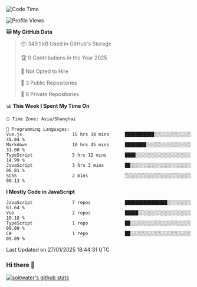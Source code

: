 <!--START_SECTION:waka-->
![Code Time](http://img.shields.io/badge/Code%20Time-4%2C566%20hrs%205%20mins-blue)

![Profile Views](http://img.shields.io/badge/Profile%20Views-0-blue)

**🐱 My GitHub Data** 

> 📦 349.1 kB Used in GitHub's Storage 
 > 
> 🏆 0 Contributions in the Year 2025
 > 
> 🚫 Not Opted to Hire
 > 
> 📜 3 Public Repositories 
 > 
> 🔑 6 Private Repositories 
 > 
📊 **This Week I Spent My Time On** 

```text
🕑︎ Time Zone: Asia/Shanghai

💬 Programming Languages: 
Vue.js                   15 hrs 38 mins      ███████████░░░░░░░░░░░░░░   45.04 % 
Markdown                 10 hrs 45 mins      ████████░░░░░░░░░░░░░░░░░   31.00 % 
TypeScript               5 hrs 12 mins       ████░░░░░░░░░░░░░░░░░░░░░   14.99 % 
JavaScript               3 hrs 3 mins        ██░░░░░░░░░░░░░░░░░░░░░░░   08.81 % 
SCSS                     2 mins              ░░░░░░░░░░░░░░░░░░░░░░░░░   00.13 % 
```

**I Mostly Code in JavaScript** 

```text
JavaScript               7 repos             ████████████████░░░░░░░░░   63.64 % 
Vue                      2 repos             █████░░░░░░░░░░░░░░░░░░░░   18.18 % 
TypeScript               1 repo              ██░░░░░░░░░░░░░░░░░░░░░░░   09.09 % 
C#                       1 repo              ██░░░░░░░░░░░░░░░░░░░░░░░   09.09 % 
```




 Last Updated on 27/01/2025 18:44:31 UTC
<!--END_SECTION:waka-->

### Hi there 👋
[![soitwater's github stats](https://github-readme-stats.vercel.app/api?username=soitwater)](https://github.com/soitwater/github-readme-stats)
